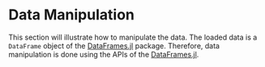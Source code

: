 # Data Manipulation

This section will illustrate how to manipulate the data. The loaded data is a `DataFrame` object of the [DataFrames.jl](https://dataframes.juliadata.org/stable/) package. Therefore, data manipulation is done using the APIs of the [DataFrames.jl](https://dataframes.juliadata.org/stable/).